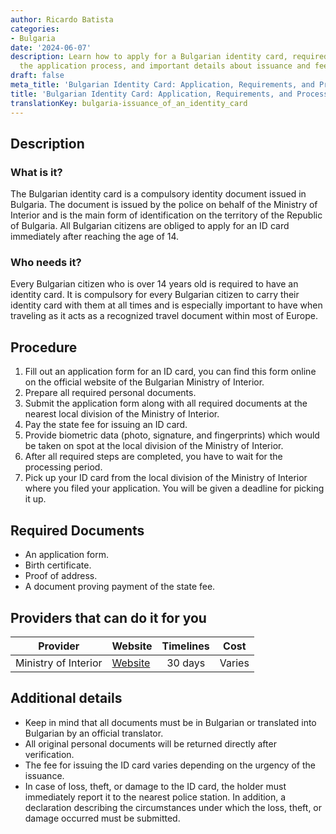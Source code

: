 ```yaml
---
author: Ricardo Batista
categories:
- Bulgaria
date: '2024-06-07'
description: Learn how to apply for a Bulgarian identity card, required documents,
  the application process, and important details about issuance and fees.
draft: false
meta_title: 'Bulgarian Identity Card: Application, Requirements, and Process'
title: 'Bulgarian Identity Card: Application, Requirements, and Process'
translationKey: bulgaria-issuance_of_an_identity_card
---
```



## Description
### What is it?
The Bulgarian identity card is a compulsory identity document issued in Bulgaria. The document is issued by the police on behalf of the Ministry of Interior and is the main form of identification on the territory of the Republic of Bulgaria. All Bulgarian citizens are obliged to apply for an ID card immediately after reaching the age of 14.

### Who needs it?
Every Bulgarian citizen who is over 14 years old is required to have an identity card. It is compulsory for every Bulgarian citizen to carry their identity card with them at all times and is especially important to have when traveling as it acts as a recognized travel document within most of Europe.

## Procedure
1. Fill out an application form for an ID card, you can find this form online on the official website of the Bulgarian Ministry of Interior.
2. Prepare all required personal documents.
3. Submit the application form along with all required documents at the nearest local division of the Ministry of Interior.
4. Pay the state fee for issuing an ID card.
5. Provide biometric data (photo, signature, and fingerprints) which would be taken on spot at the local division of the Ministry of Interior.
6. After all required steps are completed, you have to wait for the processing period.
7. Pick up your ID card from the local division of the Ministry of Interior where you filed your application. You will be given a deadline for picking it up.

## Required Documents
- An application form.
- Birth certificate.
- Proof of address.
- A document proving payment of the state fee.

## Providers that can do it for you

| Provider             | Website                                | Timelines   | Cost   |
| -------------------- | -------------------------------------- | :---------: | :----: |
| Ministry of Interior | [Website](http://www.mvr.bg/en)        | 30 days     | Varies |

## Additional details
- Keep in mind that all documents must be in Bulgarian or translated into Bulgarian by an official translator.
- All original personal documents will be returned directly after verification.
- The fee for issuing the ID card varies depending on the urgency of the issuance.
- In case of loss, theft, or damage to the ID card, the holder must immediately report it to the nearest police station. In addition, a declaration describing the circumstances under which the loss, theft, or damage occurred must be submitted.